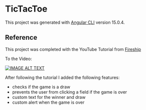 # TicTacToe

This project was generated with [Angular CLI](https://github.com/angular/angular-cli) version 15.0.4.

## Reference

This project was completed with the YouTube Tutorial from [Fireship](https://www.youtube.com/@Fireship)

To the Video:

[![IMAGE ALT TEXT](http://img.youtube.com/vi/G0bBLvWXBvc/0.jpg)](http://www.youtube.com/watch?v=G0bBLvWXBvc "Angular for Beginners - Let's build a Tic-Tac-Toe PWA")

After following the tutorial I added the following features:

- checks if the game is a draw
- prevents the user from clicking a field if the game is over
- custom text for the winner and draw
- custom alert when the game is over
